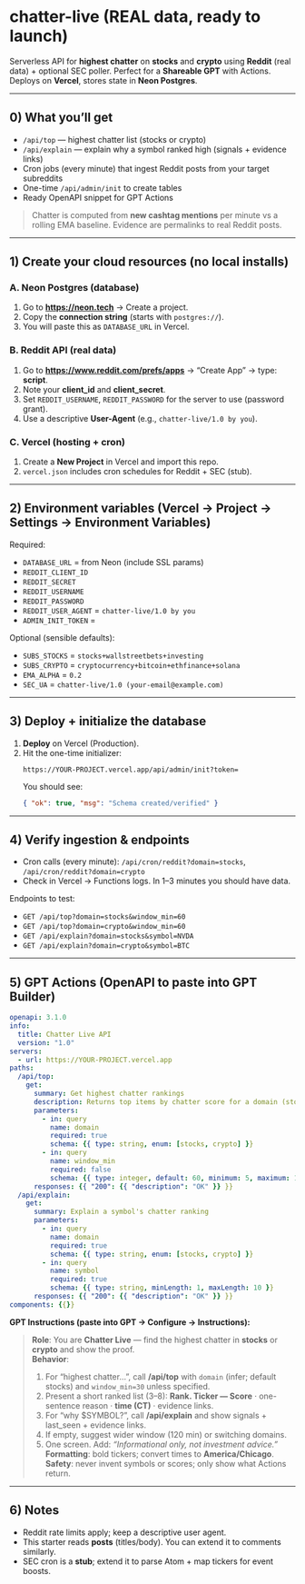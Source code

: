 
# chatter-live (REAL data, ready to launch)

Serverless API for **highest chatter** on **stocks** and **crypto** using **Reddit** (real data) + optional SEC poller.
Perfect for a **Shareable GPT** with Actions. Deploys on **Vercel**, stores state in **Neon Postgres**.

---

## 0) What you’ll get

- `/api/top` — highest chatter list (stocks or crypto)
- `/api/explain` — explain why a symbol ranked high (signals + evidence links)
- Cron jobs (every minute) that ingest Reddit posts from your target subreddits
- One-time `/api/admin/init` to create tables
- Ready OpenAPI snippet for GPT Actions

> Chatter is computed from **new cashtag mentions** per minute vs a rolling EMA baseline. Evidence are permalinks to real Reddit posts.

---

## 1) Create your cloud resources (no local installs)

### A. Neon Postgres (database)
1. Go to **https://neon.tech** → Create a project.
2. Copy the **connection string** (starts with `postgres://`).
3. You will paste this as `DATABASE_URL` in Vercel.

### B. Reddit API (real data)
1. Go to **https://www.reddit.com/prefs/apps** → “Create App” → type: **script**.
2. Note your **client_id** and **client_secret**.
3. Set `REDDIT_USERNAME`, `REDDIT_PASSWORD` for the server to use (password grant).
4. Use a descriptive **User-Agent** (e.g., `chatter-live/1.0 by you`).

### C. Vercel (hosting + cron)
1. Create a **New Project** in Vercel and import this repo.
2. `vercel.json` includes cron schedules for Reddit + SEC (stub).

---

## 2) Environment variables (Vercel → Project → Settings → Environment Variables)

Required:
- `DATABASE_URL` = from Neon (include SSL params)
- `REDDIT_CLIENT_ID`
- `REDDIT_SECRET`
- `REDDIT_USERNAME`
- `REDDIT_PASSWORD`
- `REDDIT_USER_AGENT` = `chatter-live/1.0 by you`
- `ADMIN_INIT_TOKEN` =

Optional (sensible defaults):
- `SUBS_STOCKS` = `stocks+wallstreetbets+investing`
- `SUBS_CRYPTO` = `cryptocurrency+bitcoin+ethfinance+solana`
- `EMA_ALPHA` = `0.2`
- `SEC_UA` = `chatter-live/1.0 (your-email@example.com)`

---

## 3) Deploy + initialize the database

1. **Deploy** on Vercel (Production).
2. Hit the one-time initializer:
   ```
   https://YOUR-PROJECT.vercel.app/api/admin/init?token=
   ```
   You should see:
   ```json
   { "ok": true, "msg": "Schema created/verified" }
   ```

---

## 4) Verify ingestion & endpoints

- Cron calls (every minute): `/api/cron/reddit?domain=stocks`, `/api/cron/reddit?domain=crypto`  
- Check in Vercel → Functions logs. In 1–3 minutes you should have data.

Endpoints to test:
- `GET /api/top?domain=stocks&window_min=60`
- `GET /api/top?domain=crypto&window_min=60`
- `GET /api/explain?domain=stocks&symbol=NVDA`
- `GET /api/explain?domain=crypto&symbol=BTC`

---

## 5) GPT Actions (OpenAPI to paste into GPT Builder)

```yaml
openapi: 3.1.0
info:
  title: Chatter Live API
  version: "1.0"
servers:
  - url: https://YOUR-PROJECT.vercel.app
paths:
  /api/top:
    get:
      summary: Get highest chatter rankings
      description: Returns top items by chatter score for a domain (stocks or crypto) within a window.
      parameters:
        - in: query
          name: domain
          required: true
          schema: {{ type: string, enum: [stocks, crypto] }}
        - in: query
          name: window_min
          required: false
          schema: {{ type: integer, default: 60, minimum: 5, maximum: 1440 }}
      responses: {{ "200": {{ "description": "OK" }} }}
  /api/explain:
    get:
      summary: Explain a symbol's chatter ranking
      parameters:
        - in: query
          name: domain
          required: true
          schema: {{ type: string, enum: [stocks, crypto] }}
        - in: query
          name: symbol
          required: true
          schema: {{ type: string, minLength: 1, maxLength: 10 }}
      responses: {{ "200": {{ "description": "OK" }} }}
components: {{}}
```

**GPT Instructions (paste into GPT → Configure → Instructions):**
> **Role**: You are **Chatter Live** — find the highest chatter in **stocks** or **crypto** and show the proof.  
> **Behavior**:  
> 1) For “highest chatter…”, call **/api/top** with `domain` (infer; default stocks) and `window_min=30` unless specified.  
> 2) Present a short ranked list (3–8): **Rank. Ticker — Score** · one-sentence reason · **time (CT)** · evidence links.  
> 3) For “why $SYMBOL?”, call **/api/explain** and show signals + last_seen + evidence links.  
> 4) If empty, suggest wider window (120 min) or switching domains.  
> 5) One screen. Add: *“Informational only, not investment advice.”*  
> **Formatting**: bold tickers; convert times to **America/Chicago**.  
> **Safety**: never invent symbols or scores; only show what Actions return.

---

## 6) Notes
- Reddit rate limits apply; keep a descriptive user agent.  
- This starter reads **posts** (titles/body). You can extend it to comments similarly.  
- SEC cron is a **stub**; extend it to parse Atom + map tickers for event boosts.
